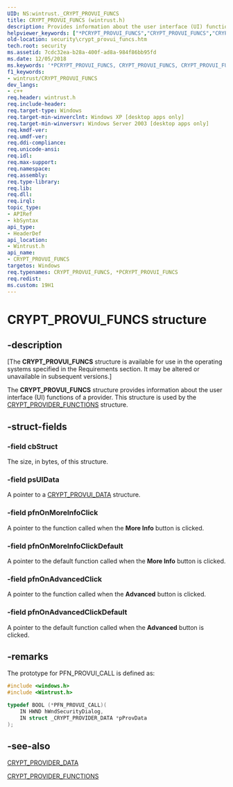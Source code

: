 ```yaml
---
UID: NS:wintrust._CRYPT_PROVUI_FUNCS
title: CRYPT_PROVUI_FUNCS (wintrust.h)
description: Provides information about the user interface (UI) functions of a provider. This structure is used by the CRYPT_PROVIDER_FUNCTIONS structure.
helpviewer_keywords: ["*PCRYPT_PROVUI_FUNCS","CRYPT_PROVUI_FUNCS","CRYPT_PROVUI_FUNCS structure [Security]","PCRYPT_PROVUI_FUNCS","PCRYPT_PROVUI_FUNCS structure pointer [Security]","security.crypt_provui_funcs","wintrust/CRYPT_PROVUI_FUNCS","wintrust/PCRYPT_PROVUI_FUNCS"]
old-location: security\crypt_provui_funcs.htm
tech.root: security
ms.assetid: 7cdc32ea-b28a-400f-ad8a-984f86bb95fd
ms.date: 12/05/2018
ms.keywords: '*PCRYPT_PROVUI_FUNCS, CRYPT_PROVUI_FUNCS, CRYPT_PROVUI_FUNCS structure [Security], PCRYPT_PROVUI_FUNCS, PCRYPT_PROVUI_FUNCS structure pointer [Security], security.crypt_provui_funcs, wintrust/CRYPT_PROVUI_FUNCS, wintrust/PCRYPT_PROVUI_FUNCS'
f1_keywords:
- wintrust/CRYPT_PROVUI_FUNCS
dev_langs:
- c++
req.header: wintrust.h
req.include-header: 
req.target-type: Windows
req.target-min-winverclnt: Windows XP [desktop apps only]
req.target-min-winversvr: Windows Server 2003 [desktop apps only]
req.kmdf-ver: 
req.umdf-ver: 
req.ddi-compliance: 
req.unicode-ansi: 
req.idl: 
req.max-support: 
req.namespace: 
req.assembly: 
req.type-library: 
req.lib: 
req.dll: 
req.irql: 
topic_type:
- APIRef
- kbSyntax
api_type:
- HeaderDef
api_location:
- Wintrust.h
api_name:
- CRYPT_PROVUI_FUNCS
targetos: Windows
req.typenames: CRYPT_PROVUI_FUNCS, *PCRYPT_PROVUI_FUNCS
req.redist: 
ms.custom: 19H1
---
```


# CRYPT_PROVUI_FUNCS structure


## -description


<p class="CCE_Message">[The  <b>CRYPT_PROVUI_FUNCS</b> structure is available for use in the operating systems specified in the Requirements section. It may be altered or unavailable in subsequent versions.]

The <b>CRYPT_PROVUI_FUNCS</b> structure provides information about the user interface (UI) functions of a provider. This structure is used by the  <a href="https://docs.microsoft.com/windows/desktop/api/wintrust/ns-wintrust-crypt_provider_functions">CRYPT_PROVIDER_FUNCTIONS</a> structure.


## -struct-fields




### -field cbStruct

The size, in bytes, of this structure.


### -field psUIData

A pointer to a <a href="https://docs.microsoft.com/windows/desktop/api/wintrust/ns-wintrust-crypt_provui_data">CRYPT_PROVUI_DATA</a> structure.  


### -field pfnOnMoreInfoClick

A pointer to the  function called when the <b>More Info</b> button is clicked.


### -field pfnOnMoreInfoClickDefault

A pointer to the  default function called when the <b>More Info</b> button is clicked.


### -field pfnOnAdvancedClick

A pointer to the  function called when the <b>Advanced</b> button is clicked.


### -field pfnOnAdvancedClickDefault

A pointer to the  default function called when the <b>Advanced</b> button is clicked.


## -remarks



The prototype for PFN_PROVUI_CALL is defined as:


```cpp
#include <windows.h>
#include <Wintrust.h>

typedef BOOL (*PFN_PROVUI_CALL)(
    IN HWND hWndSecurityDialog,
    IN struct _CRYPT_PROVIDER_DATA *pProvData
);

```





## -see-also




<a href="https://docs.microsoft.com/windows/desktop/api/wintrust/ns-wintrust-crypt_provider_data">CRYPT_PROVIDER_DATA</a>



<a href="https://docs.microsoft.com/windows/desktop/api/wintrust/ns-wintrust-crypt_provider_functions">CRYPT_PROVIDER_FUNCTIONS</a>
 

 

